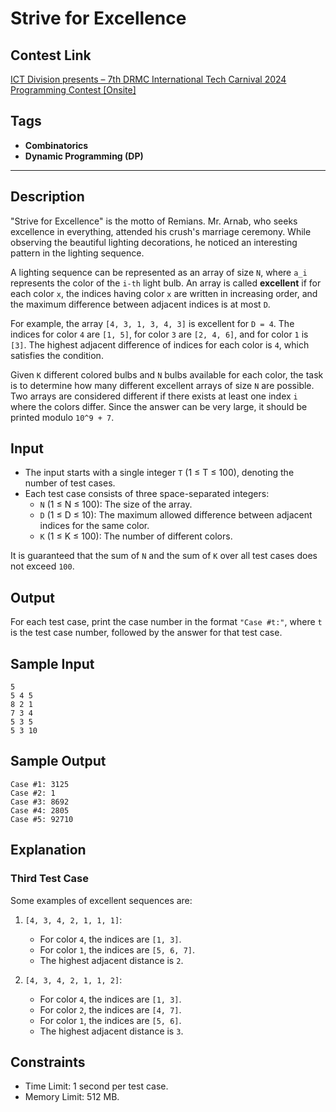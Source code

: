 # Strive for Excellence

## Contest Link
[ICT Division presents – 7th DRMC International Tech Carnival 2024 Programming Contest [Onsite]
](https://toph.co/contests/training/kldhdrk)

## Tags
- **Combinatorics**
- **Dynamic Programming (DP)**

---

## Description

"Strive for Excellence" is the motto of Remians. Mr. Arnab, who seeks excellence in everything, attended his crush's marriage ceremony. While observing the beautiful lighting decorations, he noticed an interesting pattern in the lighting sequence.

A lighting sequence can be represented as an array of size `N`, where `a_i` represents the color of the `i-th` light bulb. An array is called **excellent** if for each color `x`, the indices having color `x` are written in increasing order, and the maximum difference between adjacent indices is at most `D`.

For example, the array `[4, 3, 1, 3, 4, 3]` is excellent for `D = 4`. The indices for color `4` are `[1, 5]`, for color `3` are `[2, 4, 6]`, and for color `1` is `[3]`. The highest adjacent difference of indices for each color is `4`, which satisfies the condition.

Given `K` different colored bulbs and `N` bulbs available for each color, the task is to determine how many different excellent arrays of size `N` are possible. Two arrays are considered different if there exists at least one index `i` where the colors differ. Since the answer can be very large, it should be printed modulo `10^9 + 7`.

## Input

- The input starts with a single integer `T` (1 ≤ T ≤ 100), denoting the number of test cases.
- Each test case consists of three space-separated integers:
  - `N` (1 ≤ N ≤ 100): The size of the array.
  - `D` (1 ≤ D ≤ 10): The maximum allowed difference between adjacent indices for the same color.
  - `K` (1 ≤ K ≤ 100): The number of different colors.

It is guaranteed that the sum of `N` and the sum of `K` over all test cases does not exceed `100`.

## Output

For each test case, print the case number in the format `"Case #t:"`, where `t` is the test case number, followed by the answer for that test case.

## Sample Input

```
5
5 4 5
8 2 1
7 3 4
5 3 5
5 3 10
```

## Sample Output

```
Case #1: 3125
Case #2: 1
Case #3: 8692
Case #4: 2805
Case #5: 92710
```

## Explanation

### Third Test Case
Some examples of excellent sequences are:

1. `[4, 3, 4, 2, 1, 1, 1]`:
   - For color `4`, the indices are `[1, 3]`.
   - For color `1`, the indices are `[5, 6, 7]`.
   - The highest adjacent distance is `2`.

2. `[4, 3, 4, 2, 1, 1, 2]`:
   - For color `4`, the indices are `[1, 3]`.
   - For color `2`, the indices are `[4, 7]`.
   - For color `1`, the indices are `[5, 6]`.
   - The highest adjacent distance is `3`.

## Constraints

- Time Limit: 1 second per test case.
- Memory Limit: 512 MB.
